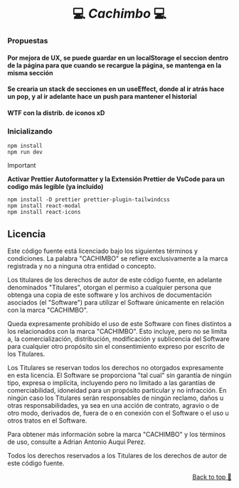 <a name="readme-top"></a>

<div align="center">
  <a href="https://https://github.com/Auky216/Cachimbo">
  </a>
  <h1>💻 <em>Cachimbo</em> 💻</h1>
</div>

### Propuestas 

#### Por mejora de UX, se puede guardar en un localStorage el seccion dentro de la página para que cuando se recargue la página, se mantenga en la misma sección

#### Se crearia un stack de secciones en un useEffect, donde al ir atrás hace un pop, y al ir adelante hace un push para mantener el historial

#### WTF con la distrib. de iconos xD

### Inicializando

    npm install
    npm run dev

> [!IMPORTANT]
> **Activar Prettier Autoformatter y la Extensión Prettier de VsCode para un codigo más legible (ya incluído)**

    npm install -D prettier prettier-plugin-tailwindcss
    npm install react-modal
    npm install react-icons



## Licencia

Este código fuente está licenciado bajo los siguientes términos y condiciones. La palabra "CACHIMBO" se refiere exclusivamente a la marca registrada y no a ninguna otra entidad o concepto.

Los titulares de los derechos de autor de este código fuente, en adelante denominados "Titulares", otorgan el permiso a cualquier persona que obtenga una copia de este software y los archivos de documentación asociados (el "Software") para utilizar el Software únicamente en relación con la marca "CACHIMBO".

Queda expresamente prohibido el uso de este Software con fines distintos a los relacionados con la marca "CACHIMBO". Esto incluye, pero no se limita a, la comercialización, distribución, modificación y sublicencia del Software para cualquier otro propósito sin el consentimiento expreso por escrito de los Titulares.

Los Titulares se reservan todos los derechos no otorgados expresamente en esta licencia. El Software se proporciona "tal cual" sin garantía de ningún tipo, expresa o implícita, incluyendo pero no limitado a las garantías de comerciabilidad, idoneidad para un propósito particular y no infracción. En ningún caso los Titulares serán responsables de ningún reclamo, daños u otras responsabilidades, ya sea en una acción de contrato, agravio o de otro modo, derivados de, fuera de o en conexión con el Software o el uso u otros tratos en el Software.

Para obtener más información sobre la marca "CACHIMBO" y los términos de uso, consulte a Adrian Antonio Auqui Perez.

Todos los derechos reservados a los Titulares de los derechos de autor de este código fuente.

<p align="right"><a href="#top">Back to top 🔼</a></p>
